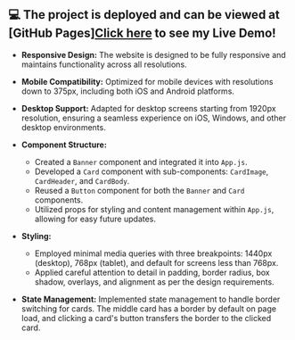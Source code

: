 ## :computer: The project is deployed and can be viewed at [GitHub Pages][Click here](https://anuachu.github.io/frontend-dealer-app) to see my Live Demo!

- **Responsive Design:** The website is designed to be fully responsive and maintains functionality across all resolutions.

- **Mobile Compatibility:** Optimized for mobile devices with resolutions down to 375px, including both iOS and Android platforms.

- **Desktop Support:** Adapted for desktop screens starting from 1920px resolution, ensuring a seamless experience on iOS, Windows, and other desktop environments.

- **Component Structure:** 
  - Created a `Banner` component and integrated it into `App.js`.
  - Developed a `Card` component with sub-components: `CardImage`, `CardHeader`, and `CardBody`.
  - Reused a `Button` component for both the `Banner` and `Card` components.
  - Utilized props for styling and content management within `App.js`, allowing for easy future updates.

- **Styling:** 
  - Employed minimal media queries with three breakpoints: 1440px (desktop), 768px (tablet), and default for screens less than 768px.
  - Applied careful attention to detail in padding, border radius, box shadow, overlays, and alignment as per the design requirements.

- **State Management:** Implemented state management to handle border switching for cards. The middle card has a border by default on page load, and clicking a card's button transfers the border to the clicked card.
